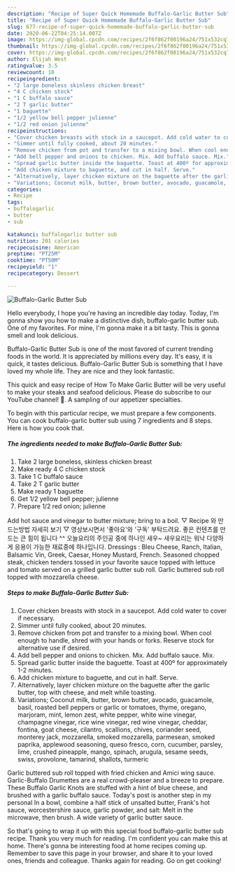 ```yaml
---
description: "Recipe of Super Quick Homemade Buffalo-Garlic Butter Sub"
title: "Recipe of Super Quick Homemade Buffalo-Garlic Butter Sub"
slug: 677-recipe-of-super-quick-homemade-buffalo-garlic-butter-sub
date: 2020-06-22T04:25:14.007Z
image: https://img-global.cpcdn.com/recipes/2f6f862f00196a24/751x532cq70/buffalo-garlic-butter-sub-recipe-main-photo.jpg
thumbnail: https://img-global.cpcdn.com/recipes/2f6f862f00196a24/751x532cq70/buffalo-garlic-butter-sub-recipe-main-photo.jpg
cover: https://img-global.cpcdn.com/recipes/2f6f862f00196a24/751x532cq70/buffalo-garlic-butter-sub-recipe-main-photo.jpg
author: Elijah West
ratingvalue: 3.5
reviewcount: 10
recipeingredient:
- "2 large boneless skinless chicken breast"
- "4 C chicken stock"
- "1 C buffalo sauce"
- "2 T garlic butter"
- "1 baguette"
- "1/2 yellow bell pepper julienne"
- "1/2 red onion julienne"
recipeinstructions:
- "Cover chicken breasts with stock in a saucepot. Add cold water to cover if necessary."
- "Simmer until fully cooked, about 20 minutes."
- "Remove chicken from pot and transfer to a mixing bowl. When cool enough to handle, shred with your hands or forks. Reserve stock for alternative use if desired."
- "Add bell pepper and onions to chicken. Mix. Add buffalo sauce. Mix."
- "Spread garlic butter inside the baguette. Toast at 400º for approximately 1-2 minutes."
- "Add chicken mixture to baguette, and cut in half. Serve."
- "Alternatively, layer chicken mixture on the baguette after the garlic butter, top with cheese, and melt while toasting."
- "Variations; Coconut milk, butter, brown butter, avocado, guacamole, basil, roasted bell peppers or garlic or tomatoes, thyme, oregano, marjoram, mint, lemon zest, white pepper, white wine vinegar, champagne vinegar, rice wine vinegar, red wine vinegar, cheddar, fontina, goat cheese, cilantro, scallions, chives, coriander seed, monterey jack, mozzarella, smoked mozzarella, parmesean, smoked paprika, applewood seasoning, queso fresco, corn, cucumber, parsley, lime, crushed pineapple, mango, spinach, arugula, sesame seeds, swiss, provolone, tamarind, shallots, turmeric"
categories:
- Recipe
tags:
- buffalogarlic
- butter
- sub

katakunci: buffalogarlic butter sub 
nutrition: 201 calories
recipecuisine: American
preptime: "PT25M"
cooktime: "PT50M"
recipeyield: "1"
recipecategory: Dessert

---
```



![Buffalo-Garlic Butter Sub](https://img-global.cpcdn.com/recipes/2f6f862f00196a24/751x532cq70/buffalo-garlic-butter-sub-recipe-main-photo.jpg)

Hello everybody, I hope you're having an incredible day today. Today, I'm gonna show you how to make a distinctive dish, buffalo-garlic butter sub. One of my favorites. For mine, I'm gonna make it a bit tasty. This is gonna smell and look delicious.

Buffalo-Garlic Butter Sub is one of the most favored of current trending foods in the world. It is appreciated by millions every day. It's easy, it is quick, it tastes delicious. Buffalo-Garlic Butter Sub is something that I have loved my whole life. They are nice and they look fantastic.

This quick and easy recipe of How To Make Garlic Butter will be very useful to make your steaks and seafood delicious. Please do subscribe to our YouTube channel! 🙏. A sampling of our appetizer specialties.


To begin with this particular recipe, we must prepare a few components. You can cook buffalo-garlic butter sub using 7 ingredients and 8 steps. Here is how you cook that.

<!--inarticleads1-->

##### The ingredients needed to make Buffalo-Garlic Butter Sub:

1. Take 2 large boneless, skinless chicken breast
1. Make ready 4 C chicken stock
1. Take 1 C buffalo sauce
1. Take 2 T garlic butter
1. Make ready 1 baguette
1. Get 1/2 yellow bell pepper; julienne
1. Prepare 1/2 red onion; julienne


Add hot sauce and vinegar to butter mixture; bring to a boil. ▽ Recipe 와 만드는방법 자세히 보기 ▽ 영상보시면서 &#39;좋아요&#39;와 &#39;구독&#39; 부탁드려요. 좋은 컨텐츠를 만드는 큰 힘이 됩니다 ^^ 오늘요리의 주인공 중에 하나인 새우~ 새우요리는 워낙 다양하게 응용이 가능한 재료중에 하나입니다. Dressings : Bleu Cheese, Ranch, Italian, Balsamic Vin, Greek, Caesar, Honey Mustard, French. Seasoned chopped steak, chicken tenders tossed in your favorite sauce topped with lettuce and tomato served on a grilled garlic butter sub roll. Garlic buttered sub roll topped with mozzarella cheese. 

<!--inarticleads2-->

##### Steps to make Buffalo-Garlic Butter Sub:

1. Cover chicken breasts with stock in a saucepot. Add cold water to cover if necessary.
1. Simmer until fully cooked, about 20 minutes.
1. Remove chicken from pot and transfer to a mixing bowl. When cool enough to handle, shred with your hands or forks. Reserve stock for alternative use if desired.
1. Add bell pepper and onions to chicken. Mix. Add buffalo sauce. Mix.
1. Spread garlic butter inside the baguette. Toast at 400º for approximately 1-2 minutes.
1. Add chicken mixture to baguette, and cut in half. Serve.
1. Alternatively, layer chicken mixture on the baguette after the garlic butter, top with cheese, and melt while toasting.
1. Variations; Coconut milk, butter, brown butter, avocado, guacamole, basil, roasted bell peppers or garlic or tomatoes, thyme, oregano, marjoram, mint, lemon zest, white pepper, white wine vinegar, champagne vinegar, rice wine vinegar, red wine vinegar, cheddar, fontina, goat cheese, cilantro, scallions, chives, coriander seed, monterey jack, mozzarella, smoked mozzarella, parmesean, smoked paprika, applewood seasoning, queso fresco, corn, cucumber, parsley, lime, crushed pineapple, mango, spinach, arugula, sesame seeds, swiss, provolone, tamarind, shallots, turmeric


Garlic buttered sub roll topped with fried chicken and Amici wing sauce. Garlic-Buffalo Drumettes are a real crowd-pleaser and a breeze to prepare. These Buffalo Garlic Knots are stuffed with a hint of blue cheese, and brushed with a garlic buffalo sauce. Today&#39;s post is another step in my personal In a bowl, combine a half stick of unsalted butter, Frank&#39;s hot sauce, worcestershire sauce, garlic powder, and salt: Melt in the microwave, then brush. A wide variety of garlic butter sauce. 

So that's going to wrap it up with this special food buffalo-garlic butter sub recipe. Thank you very much for reading. I'm confident you can make this at home. There's gonna be interesting food at home recipes coming up. Remember to save this page in your browser, and share it to your loved ones, friends and colleague. Thanks again for reading. Go on get cooking!
